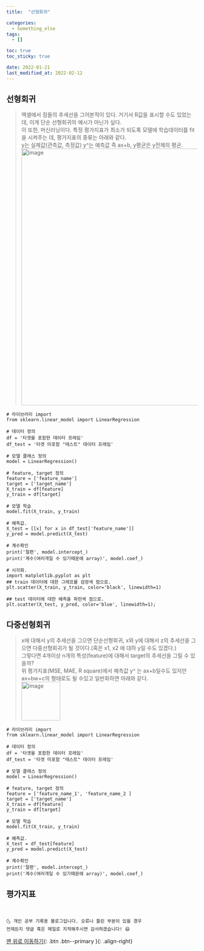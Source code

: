 ```yaml
---
title:  "선형회귀"

categories:
  - Something_else
tags:
  - []

toc: true
toc_sticky: true

date: 2022-01-21
last_modified_at: 2022-02-12
---
```


## 선형회귀
> 엑셀에서 점들의 추세선을 그어본적이 있다. 거기서 R값을 표시할 수도 있었는데, 이게 단순 선형회귀의 예시가 아닌가 싶다.  
> 이 또한, 머신러닝이다. 특정 평가지표가 최소가 되도록 모델에 학습데이터를 fit을 시켜주는 데, 평가지표의 종류는 아래와 같다.  
> y는 실제값(관측값, 측정값)     y^는 예측값 즉 ax+b, y평균은 y전체의 평균.  
> <img width="677" alt="image" src="https://user-images.githubusercontent.com/84547813/150494749-1be8815a-3e36-416c-9ff7-62370f5c540f.png">

~~~
# 라이브러리 import
from sklearn.linear_model import LinearRegression

# 데이터 정의
df = '타겟을 포함한 데이터 프레임'
df_test = '타겟 미포함 "테스트" 데이터 프레임'

# 모델 클래스 정의
model = LinearRegression()

# feature, target 정의
feature = ['feature_name']
target = ['target_name']
X_train = df[feature]
y_train = df[target]

# 모델 학습
model.fit(X_train, y_train)

# 예측값.
X_test = [[x] for x in df_test['feature_name']]
y_pred = model.predict(X_test)

# 계수확인
print('절편', model.intercept_)
print('계수(여러개일 수 있기때문에 array)', model.coef_)

# 시각화.
import matplotlib.pyplot as plt
## train 데이터에 대한 그래프를 검정색 점으로.
plt.scatter(X_train, y_train, color='black', linewidth=1)

## test 데이터에 대한 예측을 파란색 점으로.
plt.scatter(X_test, y_pred, color='blue', linewidth=1);
~~~

## 다중선형회귀
> x에 대해서 y의 추세선을 그으면 단순선형회귀, x와 y에 대해서 z의 추세선을 그으면 다중선형회귀가 될 것이다.(혹은 x1, x2 에 대하 y일 수도 있겠다.)  
> 그렇다면 4개이상 n개의 특성(feature)에 대해서 target의 추세선을 그릴 수 있을까?  
> 위 평가지표(MSE, MAE, R square)에서 예측값 y^ 는 ax+b일수도 있지만 ax+bw+c의 형태로도 될 수있고 일반화하면 아래와 같다.  
> <img width="102" alt="image" src="https://user-images.githubusercontent.com/84547813/150503177-644087c1-f1a0-4bb3-bc41-203cb552d7ec.png">

~~~
# 라이브러리 import
from sklearn.linear_model import LinearRegression

# 데이터 정의
df = '타겟을 포함한 데이터 프레임'
df_test = '타겟 미포함 "테스트" 데이터 프레임'

# 모델 클래스 정의
model = LinearRegression()

# feature, target 정의
feature = ['feature_name_1', 'feature_name_2 ]
target = ['target_name']
X_train = df[feature]
y_train = df[target]

# 모델 학습
model.fit(X_train, y_train)

# 예측값.
X_test = df_test[feature]
y_pred = model.predict(X_test)

# 계수확인
print('절편', model.intercept_)
print('계수(여러개일 수 있기때문에 array)', model.coef_)
~~~

## 평가지표


<br>

    🌜 개인 공부 기록용 블로그입니다. 오류나 틀린 부분이 있을 경우
    언제든지 댓글 혹은 메일로 지적해주시면 감사하겠습니다! 😄

[맨 위로 이동하기](#){: .btn .btn--primary }{: .align-right}
